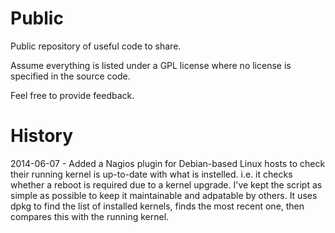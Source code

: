 Public
======

Public repository of useful code to share.

Assume everything is listed under a GPL license where no license is specified in the source code.

Feel free to provide feedback.

History
=======

2014-06-07 - Added a Nagios plugin for Debian-based Linux hosts to check their running kernel is up-to-date with what is instelled.  i.e. it checks whether a reboot is required due to a kernel upgrade.  I've kept the script as simple as possible to keep it maintainable and adpatable by others.  It uses dpkg to find the list of installed kernels, finds the most recent one, then compares this with the running kernel.





